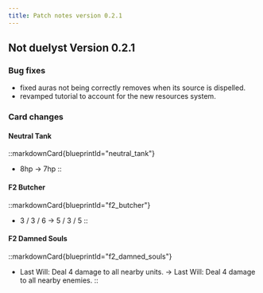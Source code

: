 ```yaml
---
title: Patch notes version 0.2.1
---
```


## Not duelyst Version 0.2.1

### Bug fixes

- fixed auras not being correctly removes when its source is dispelled.
- revamped tutorial to account for the new resources system.

### Card changes

#### Neutral Tank

::markdownCard{blueprintId="neutral_tank"}
- 8hp -> 7hp
::

#### F2 Butcher

::markdownCard{blueprintId="f2_butcher"}
- 3 / 3 / 6 -> 5 / 3 / 5
::
#### F2 Damned Souls

::markdownCard{blueprintId="f2_damned_souls"}
- Last Will: Deal 4 damage to all nearby units. -> Last Will: Deal 4 damage to all nearby enemies.
::
